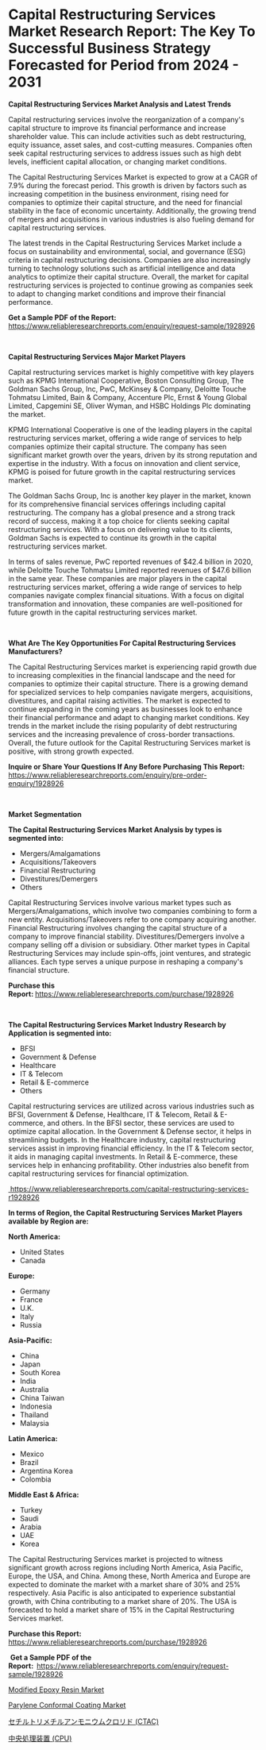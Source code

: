 <p><h1>Capital Restructuring Services Market Research Report: The Key To Successful Business Strategy Forecasted for Period from 2024 - 2031</h1></p><p><strong>Capital Restructuring Services Market Analysis and Latest Trends</strong></p>
<p><p>Capital restructuring services involve the reorganization of a company's capital structure to improve its financial performance and increase shareholder value. This can include activities such as debt restructuring, equity issuance, asset sales, and cost-cutting measures. Companies often seek capital restructuring services to address issues such as high debt levels, inefficient capital allocation, or changing market conditions.</p><p>The Capital Restructuring Services Market is expected to grow at a CAGR of 7.9% during the forecast period. This growth is driven by factors such as increasing competition in the business environment, rising need for companies to optimize their capital structure, and the need for financial stability in the face of economic uncertainty. Additionally, the growing trend of mergers and acquisitions in various industries is also fueling demand for capital restructuring services.</p><p>The latest trends in the Capital Restructuring Services Market include a focus on sustainability and environmental, social, and governance (ESG) criteria in capital restructuring decisions. Companies are also increasingly turning to technology solutions such as artificial intelligence and data analytics to optimize their capital structure. Overall, the market for capital restructuring services is projected to continue growing as companies seek to adapt to changing market conditions and improve their financial performance.</p></p>
<p><strong>Get a Sample PDF of the Report:&nbsp;</strong> <a href="https://www.reliableresearchreports.com/enquiry/request-sample/1928926">https://www.reliableresearchreports.com/enquiry/request-sample/1928926</a></p>
<p>&nbsp;</p>
<p><strong>Capital Restructuring Services Major Market Players</strong></p>
<p><p>Capital restructuring services market is highly competitive with key players such as KPMG International Cooperative, Boston Consulting Group, The Goldman Sachs Group, Inc, PwC, McKinsey & Company, Deloitte Touche Tohmatsu Limited, Bain & Company, Accenture Plc, Ernst & Young Global Limited, Capgemini SE, Oliver Wyman, and HSBC Holdings Plc dominating the market.</p><p>KPMG International Cooperative is one of the leading players in the capital restructuring services market, offering a wide range of services to help companies optimize their capital structure. The company has seen significant market growth over the years, driven by its strong reputation and expertise in the industry. With a focus on innovation and client service, KPMG is poised for future growth in the capital restructuring services market.</p><p>The Goldman Sachs Group, Inc is another key player in the market, known for its comprehensive financial services offerings including capital restructuring. The company has a global presence and a strong track record of success, making it a top choice for clients seeking capital restructuring services. With a focus on delivering value to its clients, Goldman Sachs is expected to continue its growth in the capital restructuring services market.</p><p>In terms of sales revenue, PwC reported revenues of $42.4 billion in 2020, while Deloitte Touche Tohmatsu Limited reported revenues of $47.6 billion in the same year. These companies are major players in the capital restructuring services market, offering a wide range of services to help companies navigate complex financial situations. With a focus on digital transformation and innovation, these companies are well-positioned for future growth in the capital restructuring services market.</p></p>
<p>&nbsp;</p>
<p><strong>What Are The Key Opportunities For Capital Restructuring Services Manufacturers?</strong></p>
<p><p>The Capital Restructuring Services market is experiencing rapid growth due to increasing complexities in the financial landscape and the need for companies to optimize their capital structure. There is a growing demand for specialized services to help companies navigate mergers, acquisitions, divestitures, and capital raising activities. The market is expected to continue expanding in the coming years as businesses look to enhance their financial performance and adapt to changing market conditions. Key trends in the market include the rising popularity of debt restructuring services and the increasing prevalence of cross-border transactions. Overall, the future outlook for the Capital Restructuring Services market is positive, with strong growth expected.</p></p>
<p><strong>Inquire or Share Your Questions If Any Before Purchasing This Report:</strong> <a href="https://www.reliableresearchreports.com/enquiry/pre-order-enquiry/1928926">https://www.reliableresearchreports.com/enquiry/pre-order-enquiry/1928926</a></p>
<p>&nbsp;</p>
<p><strong>Market Segmentation</strong></p>
<p><strong>The Capital Restructuring Services Market Analysis by types is segmented into:</strong></p>
<p><ul><li>Mergers/Amalgamations</li><li>Acquisitions/Takeovers</li><li>Financial Restructuring</li><li>Divestitures/Demergers</li><li>Others</li></ul></p>
<p><p>Capital Restructuring Services involve various market types such as Mergers/Amalgamations, which involve two companies combining to form a new entity. Acquisitions/Takeovers refer to one company acquiring another. Financial Restructuring involves changing the capital structure of a company to improve financial stability. Divestitures/Demergers involve a company selling off a division or subsidiary. Other market types in Capital Restructuring Services may include spin-offs, joint ventures, and strategic alliances. Each type serves a unique purpose in reshaping a company's financial structure.</p></p>
<p><strong>Purchase this Report:&nbsp;</strong><a href="https://www.reliableresearchreports.com/purchase/1928926">https://www.reliableresearchreports.com/purchase/1928926</a></p>
<p>&nbsp;</p>
<p><strong>The Capital Restructuring Services Market Industry Research by Application is segmented into:</strong></p>
<p><ul><li>BFSI</li><li>Government & Defense</li><li>Healthcare</li><li>IT & Telecom</li><li>Retail & E-commerce</li><li>Others</li></ul></p>
<p><p>Capital restructuring services are utilized across various industries such as BFSI, Government & Defense, Healthcare, IT & Telecom, Retail & E-commerce, and others. In the BFSI sector, these services are used to optimize capital allocation. In the Government & Defense sector, it helps in streamlining budgets. In the Healthcare industry, capital restructuring services assist in improving financial efficiency. In the IT & Telecom sector, it aids in managing capital investments. In Retail & E-commerce, these services help in enhancing profitability. Other industries also benefit from capital restructuring services for financial optimization.</p></p>
<p><a href="https://www.reliableresearchreports.com/capital-restructuring-services-r1928926">&nbsp;https://www.reliableresearchreports.com/capital-restructuring-services-r1928926</a></p>
<p><strong>In terms of Region, the Capital Restructuring Services Market Players available by Region are:</strong></p>
<p>
    <p> <strong> North America: </strong>
        <ul>
            <li>United States</li>
            <li>Canada</li>
        </ul>
        </p> 
    <p> <strong> Europe: </strong>
        <ul>
            <li>Germany</li>
            <li>France</li>
            <li>U.K.</li>
            <li>Italy</li>
            <li>Russia</li>
        </ul>
        </p> 
    <p> <strong> Asia-Pacific: </strong>
        <ul>
            <li>China</li>
            <li>Japan</li>
            <li>South Korea</li>
            <li>India</li>
            <li>Australia</li>
            <li>China Taiwan</li>
            <li>Indonesia</li>
            <li>Thailand</li>
            <li>Malaysia</li>
        </ul>
        </p> 
    <p> <strong> Latin America: </strong>
        <ul>
            <li>Mexico</li>
            <li>Brazil</li>
            <li>Argentina Korea</li>
            <li>Colombia</li>
        </ul>
        </p> 
    <p> <strong> Middle East & Africa: </strong>
        <ul>
            <li>Turkey</li>
            <li>Saudi</li>
            <li>Arabia</li>
            <li>UAE</li>
            <li>Korea</li>
        </ul>
    </p>
    </p>
<p><p>The Capital Restructuring Services market is projected to witness significant growth across regions including North America, Asia Pacific, Europe, the USA, and China. Among these, North America and Europe are expected to dominate the market with a market share of 30% and 25% respectively. Asia Pacific is also anticipated to experience substantial growth, with China contributing to a market share of 20%. The USA is forecasted to hold a market share of 15% in the Capital Restructuring Services market.</p></p>
<p><strong>Purchase this Report: </strong><a href="https://www.reliableresearchreports.com/purchase/1928926">https://www.reliableresearchreports.com/purchase/1928926</a></p>
<p>&nbsp;<strong>Get a Sample PDF of the Report:&nbsp;&nbsp;</strong><a href="https://www.reliableresearchreports.com/enquiry/request-sample/1928926">https://www.reliableresearchreports.com/enquiry/request-sample/1928926</a></p>
<p><strong></strong></p>
<p><p><a href="https://github.com/MyrtisWest1/Market-Research-Report-List-1/blob/main/modified-epoxy-resin-market.md">Modified Epoxy Resin Market</a></p><p><a href="https://github.com/brenzgnarento/Market-Research-Report-List-2/blob/main/parylene-conformal-coating-market.md">Parylene Conformal Coating Market</a></p><p><a href="https://github.com/DayanaRunolfsdottir/Market-Research-Report-List-1/blob/main/6666964117057.md">セチルトリメチルアンモニウムクロリド (CTAC)</a></p><p><a href="https://github.com/ihabdkwlxs948/Market-Research-Report-List-2/blob/main/1253419117058.md">中央処理装置 (CPU)</a></p></p>